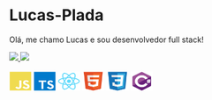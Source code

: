 # Lucas-Plada
Olá, me chamo Lucas e sou desenvolvedor full stack!
<div width="100vw" align="center" style="display: flex">
  <a href="https://github.com/lucasplada">
   <img height="180rem" src="https://github-readme-stats.vercel.app/api?username=lucasplada&count_private=true&include_all_commits=true&show_icons=true&theme=merko&hide_border=false&show_owner=true"/>
    <img height="180rem" src="https://github-readme-stats.vercel.app/api/top-langs/?username=lucasplada&theme=merko&hide_border=false&&layout=compact"/>
  </a>
</div>
<div style="display: inline_block"><br>
  <img align="center" alt="lucasplada-Js" height="35" width="40" src="https://raw.githubusercontent.com/devicons/devicon/master/icons/javascript/javascript-plain.svg">
  <img align="center" alt="luplada-Ts" height="35" width="40" src="https://raw.githubusercontent.com/devicons/devicon/master/icons/typescript/typescript-plain.svg">
  <img align="center" alt="luplada-React" height="35" width="40" src="https://raw.githubusercontent.com/devicons/devicon/master/icons/react/react-original.svg">
  <img align="center" alt="luplada-HTML" height="35" width="40" src="https://raw.githubusercontent.com/devicons/devicon/master/icons/html5/html5-original.svg">
  <img align="center" alt="luplada-CSS" height="35" width="40" src="https://raw.githubusercontent.com/devicons/devicon/master/icons/css3/css3-original.svg">
  <img align="center" alt="luplada-CSS" height="35" width="40" src="https://raw.githubusercontent.com/devicons/devicon/master/icons/csharp/csharp-original.svg">
</div>
